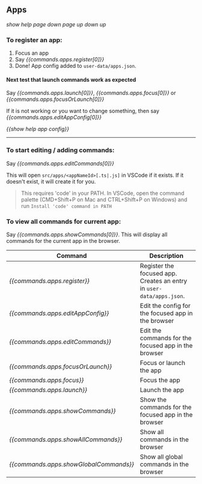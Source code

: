 ## Apps

*show help* *page down* *page up* *down <num>* *up <num>*

### To register an app:
1. Focus an app
2. Say *{{commands.apps.register[0]}}*
3. Done! App config added to `user-data/apps.json`.

#### Next test that launch commands work as expected
Say *{{commands.apps.launch[0]}}*, *{{commands.apps.focus[0]}}* or *{{commands.apps.focusOrLaunch[0]}}*

If it is not working or you want to change something, then say *{{commands.apps.editAppConfig[0]}}*

*{{show help app config}}*

---

### To start editing / adding commands:
Say *{{commands.apps.editCommands[0]}}*

This will open `src/apps/<appNameId>[.ts|.js]` in VSCode if it exists. If it doesn't exist, it will create it for you.

> This requires 'code' in your PATH. In VSCode, open the command palette (CMD+Shift+P on Mac and CTRL+Shift+P on Windows) and run `Install 'code' command in PATH`

### To view all commands for current app:
Say *{{commands.apps.showCommands[0]}}*. This will display all commands for the current app in the browser.

| Command | Description
| --- | --- |
| *{{commands.apps.register}}* | Register the focused app. Creates an entry in `user-data/apps.json`. |
| *{{commands.apps.editAppConfig}}* | Edit the config for the focused app in the browser |
| *{{commands.apps.editCommands}}* | Edit the commands for the focused app in the browser |
| *{{commands.apps.focusOrLaunch}}* | Focus or launch the app |
| *{{commands.apps.focus}}* | Focus the app |
| *{{commands.apps.launch}}* | Launch the app |
| *{{commands.apps.showCommands}}* | Show the commands for the focused app in the browser |
| *{{commands.apps.showAllCommands}}* | Show all commands in the browser |
| *{{commands.apps.showGlobalCommands}}* | Show all global commands in the browser |